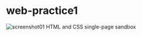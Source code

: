 # web-practice1
![screenshot01](https://user-images.githubusercontent.com/46622469/81402297-cb686000-9139-11ea-9dee-0632f58f0aec.png)
HTML and CSS single-page sandbox
